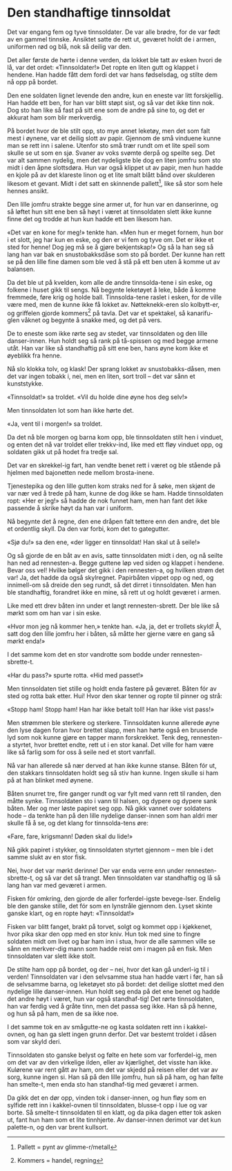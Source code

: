 # Den standhaftige tinnsoldat

Det var engang fem og tyve tinnsoldater. De var alle brødre, for de var født av en gammel tinnske. Ansiktet satte de rett ut, geværet holdt de i armen, uniformen rød og blå, nok så deilig var den.

Det aller første de hørte i denne verden, da lokket ble tatt av esken hvori de lå, var det ordet: «Tinnsoldater!» Det ropte en liten gutt og klappet i hendene. Han hadde fått dem fordi det var hans fødselsdag, og stilte dem nå opp på bordet.

Den ene soldaten lignet levende den andre, kun en eneste var litt forskjellig. Han hadde ett ben, for han var blitt støpt sist, og så var det ikke tinn nok. Dog sto han like så fast på sitt ene som de andre på sine to, og det er akkurat ham som blir merkverdig.

På bordet hvor de ble stilt opp, sto mye annet leketøy, men det som falt mest i øynene, var et deilig slott av papir. Gjennom de små vinduene kunne man se rett inn i salene. Utenfor sto små trær rundt om et lite speil som skulle se ut som en sjø. Svaner av voks svømte derpå og speilte seg. Det var alt sammen nydelig, men det nydeligste ble dog en liten jomfru som sto midt i den åpne slottsdøra. Hun var også klippet ut av papir, men hun hadde en kjole på av det klareste linon og et lite smalt blått bånd over skulderen likesom et gevant. Midt i det satt en skinnende pallett[^1], like så stor som hele hennes ansikt.

Den lille jomfru strakte begge sine armer ut, for hun var en danserinne, og så løftet hun sitt ene ben så høyt i været at tinnsoldaten slett ikke kunne finne det og trodde at hun kun hadde ett ben likesom han.

«Det var en kone for meg!» tenkte han. «Men hun er meget fornem, hun bor i et slott, jeg har kun en eske, og den er vi fem og tyve om. Det er ikke et sted for henne! Dog jeg må se å gjøre bekjentskap!» Og så la han seg så lang han var bak en snustobakksdåse som sto på bordet. Der kunne han rett se på den lille fine damen som ble ved å stå på ett ben uten å komme ut av balansen.

Da det ble ut på kvelden, kom alle de andre tinnsolda-tene i sin eske, og folkene i huset gikk til sengs. Nå begynte leketøyet å leke, både å komme fremmede, føre krig og holde ball. Tinnsolda-tene raslet i esken, for de ville være med, men de kunne ikke få lokket av. Nøtteknekk-eren slo kolbytt-er, og griffelen gjorde kommers[^2] på tavla. Det var et spektakel, så kanarifu-glen våknet og begynte å snakke med, og det på vers.

De to eneste som ikke rørte seg av stedet, var tinnsoldaten og den lille danser-innen. Hun holdt seg så rank på tå-spissen og med begge armene utåt. Han var like så standhaftig på sitt ene ben, hans øyne kom ikke et øyeblikk fra henne.

Nå slo klokka tolv, og klask! Der sprang lokket av snustobakks-dåsen, men det var ingen tobakk i, nei, men en liten, sort troll – det var sånn et kunststykke.

«Tinnsoldat!» sa troldet. «Vil du holde dine øyne hos deg selv!»

Men tinnsoldaten lot som han ikke hørte det.

«Ja, vent til i morgen!» sa troldet.

Da det nå ble morgen og barna kom opp, ble tinnsoldaten stilt hen i vinduet, og enten det nå var troldet eller trekkv-ind, like med ett fløy vinduet opp, og soldaten gikk ut på hodet fra tredje sal.

Det var en skrekkel-ig fart, han vendte benet rett i været og ble stående på hjelmen med bajonetten nede mellom brosta-inene.

Tjenestepika og den lille gutten kom straks ned for å søke, men skjønt de var nær ved å trede på ham, kunne de dog ikke se ham. Hadde tinnsoldaten ropt: «Her er jeg!» så hadde de nok funnet ham, men han fant det ikke passende å skrike høyt da han var i uniform.

Nå begynte det å regne, den ene dråpen falt tettere enn den andre, det ble et ordentlig skyll. Da den var forbi, kom det to gategutter.

«Sjø du!» sa den ene, «der ligger en tinnsoldat! Han skal ut å seile!»

Og så gjorde de en båt av en avis, satte tinnsoldaten midt i den, og nå seilte han ned ad rennesten-a. Begge guttene løp ved siden og klappet i hendene. Bevar oss vel! Hvilke bølger det gikk i den rennesten-a, og hvilken strøm det var! Ja, det hadde da også skylregnet. Papirbåten vippet opp og ned, og innimell-om så dreide den seg rundt, så det dirret i tinnsoldaten. Men han ble standhaftig, forandret ikke en mine, så rett ut og holdt geværet i armen.

Like med ett drev båten inn under et langt rennesten-sbrett. Der ble like så mørkt som om han var i sin eske.

«Hvor mon jeg nå kommer hen,» tenkte han. «Ja, ja, det er trollets skyld! Å, satt dog den lille jomfru her i båten, så måtte her gjerne være en gang så mørkt enda!»

I det samme kom det en stor vandrotte som bodde under rennesten-sbrette-t.

«Har du pass?» spurte rotta. «Hid med passet!»

Men tinnsoldaten tiet stille og holdt enda fastere på geværet. Båten fór av sted og rotta bak etter. Hui! Hvor den skar tenner og ropte til pinner og strå:

«Stopp ham! Stopp ham! Han har ikke betalt toll! Han har ikke vist pass!»

Men strømmen ble sterkere og sterkere. Tinnsoldaten kunne allerede øyne den lyse dagen foran hvor brettet slapp, men han hørte også en brusende lyd som nok kunne gjøre en tapper mann forskrekket. Tenk deg, rennesten-a styrtet, hvor brettet endte, rett ut i en stor kanal. Det ville for ham være like så farlig som for oss å seile ned et stort vanrfall.

Nå var han allerede så nær derved at han ikke kunne stanse. Båten fór ut, den stakkars tinnsoldaten holdt seg så stiv han kunne. Ingen skulle si ham på at han blinket med øynene.

Båten snurret tre, fire ganger rundt og var fylt med vann rett til randen, den måtte synke. Tinnsoldaten sto i vann til halsen, og dypere og dypere sank båten. Mer og mer løste papiret seg opp. Nå gikk vannet over soldatens hode – da tenkte han på den lille nydelige danser-innen som han aldri mer skulle få å se, og det klang for tinnsolda-tens øre:

«Fare, fare, krigsmann!
Døden skal du lide!»

Nå gikk papiret i stykker, og tinnsoldaten styrtet gjennom – men ble i det samme slukt av en stor fisk.

Nei, hvor det var mørkt derinne! Der var enda verre enn under rennesten-sbrette-t, og så var det så trangt. Men tinnsoldaten var standhaftig og lå så lang han var med geværet i armen.

Fisken fór omkring, den gjorde de aller forferdel-igste bevege-lser. Endelig ble den ganske stille, det fór som en lynstråle gjennom den. Lyset skinte ganske klart, og en ropte høyt: «Tinnsoldat!»

Fisken var blitt fanget, brakt på torvet, solgt og kommet opp i kjøkkenet, hvor pika skar den opp med en stor kniv. Hun tok med sine to fingre soldaten midt om livet og bar ham inn i stua, hvor de alle sammen ville se sånn en merkver-dig mann som hadde reist om i magen på en fisk. Men tinnsoldaten var slett ikke stolt.

De stilte ham opp på bordet, og der – nei, hvor det kan gå underl-ig til i verden! Tinnsoldaten var i den selvsamme stua han hadde vært i før, han så de selvsamme barna, og leketøyet sto på bordet: det deilige slottet med den nydelige lille danser-innen. Hun holdt seg enda på det ene benet og hadde det andre høyt i været, hun var også standhaf-tig! Det rørte tinnsoldaten, han var ferdig ved å gråte tinn, men det passa seg ikke. Han så på henne, og hun så på ham, men de sa ikke noe.

I det samme tok en av smågutte-ne og kasta soldaten rett inn i kakkel-ovnen, og han ga slett ingen grunn derfor. Det var bestemt troldet i dåsen som var skyld deri.

Tinnsoldaten sto ganske belyst og følte en hete som var forferdel-ig, men om det var av den virkelige ilden, eller av kjærlighet, det visste han ikke. Kulørene var rent gått av ham, om det var skjedd på reisen eller det var av sorg, kunne ingen si. Han så på den lille jomfru, hun så på ham, og han følte han smelte-t, men enda sto han standhaf-tig med geværet i armen.

Da gikk det en dør opp, vinden tok i danser-innen, og hun fløy som en sylfide rett inn i kakkel-ovnen til tinnsoldaten, blusse-t opp i lue og var borte. Så smelte-t tinnsoldaten til en klatt, og da pika dagen etter tok asken ut, fant hun ham som et lite tinnhjerte. Av danser-innen derimot var det kun palette-n, og den var brent kullsort.

[^1]: Pallett = pynt av glimme-r/metall
[^2]: Kommers = handel, regning